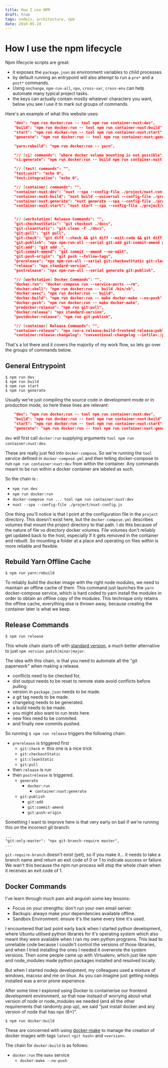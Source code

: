 ```yaml
---
title: How I use NPM
draft: true
tags: nodejs, architecture, npm
date: 2018-05-24
---
```


# How I use the npm lifecycle

Npm lifecycle scripts are great:

* it exposes the `package.json` as environment variables to child processes
* by default running an entrypoint will also attempt to run a `pre*` and a `post*` commands.
* Using `onchange`, `npm-run-all`, `npx`, `cross-var`, `cross-env` can help automate many typical project tasks.
* the keys can actually contain mostly whatever characters you want, below you see I use it to mark out groups of commands.



Here's an example of what this website uses:
```json
    "dev": "npm run docker:run -- tool npm run container:nuxt:dev",
    "build": "npm run docker:run -- tool npm run container:nuxt:build",
    "start": "npm run docker:run -- tool npm run container:nuxt:start",
    "generate": "npm run docker:run -- tool npm run container:nuxt:generate",

    "yarn:rebuild": "npm run docker:run -- yarn",

    "// [ci] commands": "where docker volume mounting is not possible",
    "ci:generate": "npm run docker:run -- build npm run container:nuxt:generate",

    "// [test] commands": "",
    "test:unit": "echo 0",
    "test:integration": "echo 0",

    "// [container] commands": "",
    "container:nuxt:dev": "nuxt --spa --config-file ./project/nuxt.config.js",
    "container:nuxt:build": "nuxt build --universal --config-file ./project/nuxt.config.js",
    "container:nuxt:generate": "nuxt generate --spa --config-file ./project/nuxt.config.js",
    "container:nuxt:start": "nuxt start --spa --config-file ./project/nuxt.config.js",


    "// [workstation] Release Commands": "",
    "git:checkoutStatic": "git checkout ./docs",
    "git:cleanStatic": "git clean -f ./docs",
    "git:pull": "git pull",
    "git:check": "git diff --check && git diff --exit-code && git diff --cached --exit-code",
    "git:publish": "npx npm-run-all --serial git:add git:commit-amend git:push-origin",
    "git:add": "git add .",
    "git:commit-amend": "git commit --amend --no-edit",
    "git:push-origin": "git push --follow-tags",
    "prerelease": "npx npm-run-all --serial git:checkoutStatic git:cleanStatic git:pull",
    "release": "npx standard-version",
    "postrelease": "npx npm-run-all --serial generate git:publish",

    "// [workstation] Docker Commands": "",
    "docker:run": "docker-compose run --service-ports --rm",
    "docker:shell": "npm run docker:run -- build /bin/sh",
    "docker:exec": "npm run docker:run -- build",
    "docker:build": "npm run docker:run -- make docker-make --no-push",
    "docker:push": "npm run docker:run -- make docker-make",
    "predocker:release": "npm run git:pull",
    "docker:release": "npx standard-version",
    "postdocker:release": "npm run git:publish",

    "// [container] Release Commands": "",
    "container:release": "npx run-s release:build-frontend release:publish-styleguide",
    "container:release:changelog": "conventional-changelog --infile=./project/CHANGELOG.md"
```

That's a lot there and it covers the majority of my work flow, so lets go over the groups of commands below.

## General Entrypoint

```
$ npm run dev
$ npm run build
$ npm run start
$ npm run generate
```

Usually we're just compiling the source code in development mode or in production mode, so here these lines are relevant:

```json
    "dev": "npm run docker:run -- tool npm run container:nuxt:dev",
    "build": "npm run docker:run -- tool npm run container:nuxt:build",
    "start": "npm run docker:run -- tool npm run container:nuxt:start",
    "generate": "npm run docker:run -- tool npm run container:nuxt:generate",
```

`dev` will first call `docker:run` supplying arguments `tool npm run container:nuxt:dev`.

These are really just fed into `docker-compose`. So we're running the `tool` service defined in `docker-compose.yml` and then telling docker-compose to run `npm run container:nuxt:dev` from within the container. Any commands meant to be run within a docker container are labeled as such.

So the chain is :

- `npm run dev`
- `npm run docker:run`
- `docker-compose run ... tool npm run container:nuxt:dev`
- `nuxt --spa --config-file ./project/nuxt-config.js`

One thing you'll notice is that I point at the configuration file in the `project` directory. This doesn't exist here, but the `docker-compose.yml` describes volumes that mount the project directory to that path. I do this because of the nature of file vs directory docker volumes. File volumes don't reliably get updated back to the host, especially if it gets removed in the container and rebuilt. So mounting a folder at a place and operating on files within is more reliable and flexible.

## Rebuild Yarn Offline Cache

`$ npm run yarn:rebuild`

To reliably build the docker image with the right node modules, we need to maintain an offline cache of them. This command just launches the `yarn` docker-compose service, which is hard coded to yarn install the modules in order to obtain an offline copy of the modules. This technique only retains the offline cache, everything else is thrown away, because creating the container later is what we keep.

## Release Commands

`$ npm run release`

This whole chain starts off with [standard version](https://www.npmjs.com/package/standard-version), a much better alternative to just `npm version patch|minor|major`.

The idea with this chain, is that you need to automate all the "git paperwork" when making a release.

- conflicts need to be checked for,
- dist output needs to be reset to remote state avoid conflicts before pulling.
- version in `package.json` needs to be made.
- a git tag needs to be made.
- changelog needs to be generated.
- a build needs to be made.
- you might also want to run tests here.
- new files need to be commited.
- and finally new commits pushed.

So running `$ npm run release` triggers the following chain:

- `prerelease` is triggered first
    + `git:check` <- this one is a nice trick
    + `git:checkoutStatic`
    + `git:cleanStatic`
    + `git:pull`
- then `release` is run
- then `postrelease` is triggered.
    + `generate`
        + `docker:run`
            + `container:nuxt:generate`
    + `git:publish`
        + `git:add`
        + `git:commit-amend`
        + `git:push-origin`

Something I want to improve here is that very early on bail if we're running this on the incorrect git branch:

```
...
"git:only-master": "npx git-branch-require master",
...
```
`git-require-branch` doesn't exist (yet), so if you make it... it needs to take a branch name amd return an exit code of 0 or 1 to indicate success or failure. We wan't this because the npm run process will stop the whole chain when it receives an exit code of 1.


## Docker Commands

I've learn through much pain and anguish some key lessons:

- Focus on your strengths: don't run your own email server.
- Backups: always make your dependencies available offline.
- Sandbox Environment: ensure it's the same every time it's used.

I encountered that last point early back when I started python development, where Ubuntu utilised python libraries for it's operating system which also meant they were available when I ran my own python programs. This lead to unreliable code because I couldn't control the versions of those libraries, and when I tried installing the ones I needed it overwrote the system versions. Then some people came up with Virtualenv, which just like npm and node_modules made python packages installed and resolved locally.

But when I started nodejs development, my colleagues used a mixture of windows, macosx and me on linux. As you can imagine just getting nodejs installed was a error prone experience.

After some time I explored using Docker to containerise our frontend development environment, so that now instead of worrying about what version of node or node_modules we needed (and all the other requirements that randomly pop up), we said "just install docker and any version of node that has npx (8+)".

`$ npm run docker:build`

These are concerned with using [docker-make](https://github.com/CtripCloud/docker-make) to manage the creation of docker images with tags `latest` `<git hash>` and `<version>`.

The chain for `docker:build` is as follows:

- `docker:run` the `make` service
    + `docker-make --no-push`
